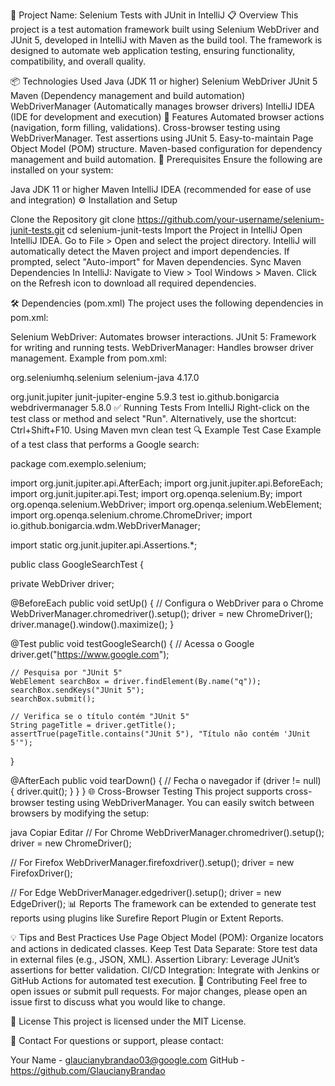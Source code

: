 📘 Project Name: Selenium Tests with JUnit in IntelliJ 📋 Overview This project is a test automation framework built using Selenium WebDriver and JUnit 5, developed in IntelliJ with Maven as the build tool. The framework is designed to automate web application testing, ensuring functionality, compatibility, and overall quality.

📦 Technologies Used Java (JDK 11 or higher) Selenium WebDriver JUnit 5 Maven (Dependency management and build automation) WebDriverManager (Automatically manages browser drivers) IntelliJ IDEA (IDE for development and execution) 🚀 Features Automated browser actions (navigation, form filling, validations). Cross-browser testing using WebDriverManager. Test assertions using JUnit 5. Easy-to-maintain Page Object Model (POM) structure. Maven-based configuration for dependency management and build automation. 🔧 Prerequisites Ensure the following are installed on your system:

Java JDK 11 or higher Maven IntelliJ IDEA (recommended for ease of use and integration) ⚙️ Installation and Setup

Clone the Repository git clone https://github.com/your-username/selenium-junit-tests.git cd selenium-junit-tests
Import the Project in IntelliJ Open IntelliJ IDEA. Go to File > Open and select the project directory. IntelliJ will automatically detect the Maven project and import dependencies. If prompted, select "Auto-import" for Maven dependencies.
Sync Maven Dependencies In IntelliJ:
Navigate to View > Tool Windows > Maven. Click on the Refresh icon to download all required dependencies.

🛠 Dependencies (pom.xml) The project uses the following dependencies in pom.xml:

Selenium WebDriver: Automates browser interactions. JUnit 5: Framework for writing and running tests. WebDriverManager: Handles browser driver management. Example from pom.xml:

org.seleniumhq.selenium selenium-java 4.17.0
<!-- JUnit 5 -->
<dependency>
    <groupId>org.junit.jupiter</groupId>
    <artifactId>junit-jupiter-engine</artifactId>
    <version>5.9.3</version>
    <scope>test</scope>
</dependency>

<!-- WebDriverManager -->
<dependency>
    <groupId>io.github.bonigarcia</groupId>
    <artifactId>webdrivermanager</artifactId>
    <version>5.8.0</version>
</dependency>
✅ Running Tests From IntelliJ Right-click on the test class or method and select "Run". Alternatively, use the shortcut: Ctrl+Shift+F10. Using Maven
mvn clean test 🔍 Example Test Case Example of a test class that performs a Google search:

package com.exemplo.selenium;

import org.junit.jupiter.api.AfterEach; import org.junit.jupiter.api.BeforeEach; import org.junit.jupiter.api.Test; import org.openqa.selenium.By; import org.openqa.selenium.WebDriver; import org.openqa.selenium.WebElement; import org.openqa.selenium.chrome.ChromeDriver; import io.github.bonigarcia.wdm.WebDriverManager;

import static org.junit.jupiter.api.Assertions.*;

public class GoogleSearchTest {

private WebDriver driver;

@BeforeEach
public void setUp() {
    // Configura o WebDriver para o Chrome
    WebDriverManager.chromedriver().setup();
    driver = new ChromeDriver();
    driver.manage().window().maximize();
}

@Test
public void testGoogleSearch() {
    // Acessa o Google
    driver.get("https://www.google.com");

    // Pesquisa por "JUnit 5"
    WebElement searchBox = driver.findElement(By.name("q"));
    searchBox.sendKeys("JUnit 5");
    searchBox.submit();

    // Verifica se o título contém "JUnit 5"
    String pageTitle = driver.getTitle();
    assertTrue(pageTitle.contains("JUnit 5"), "Título não contém 'JUnit 5'");
}

@AfterEach
public void tearDown() {
    // Fecha o navegador
    if (driver != null) {
        driver.quit();
    }
}
} 🌐 Cross-Browser Testing This project supports cross-browser testing using WebDriverManager. You can easily switch between browsers by modifying the setup:

java Copiar Editar // For Chrome WebDriverManager.chromedriver().setup(); driver = new ChromeDriver();

// For Firefox WebDriverManager.firefoxdriver().setup(); driver = new FirefoxDriver();

// For Edge WebDriverManager.edgedriver().setup(); driver = new EdgeDriver(); 📊 Reports The framework can be extended to generate test reports using plugins like Surefire Report Plugin or Extent Reports.

💡 Tips and Best Practices Use Page Object Model (POM): Organize locators and actions in dedicated classes. Keep Test Data Separate: Store test data in external files (e.g., JSON, XML). Assertion Library: Leverage JUnit’s assertions for better validation. CI/CD Integration: Integrate with Jenkins or GitHub Actions for automated test execution. 🤝 Contributing Feel free to open issues or submit pull requests. For major changes, please open an issue first to discuss what you would like to change.

📄 License This project is licensed under the MIT License.

📧 Contact For questions or support, please contact:

Your Name - glaucianybrandao03@google.com GitHub - https://github.com/GlaucianyBrandao
